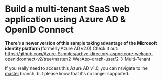 # Build a multi-tenant SaaS web application using Azure AD & OpenID Connect

**There's a newer version of this sample taking advantage of the Microsoft identity platform** (formerly Azure AD v2.0)
Check it out: https://github.com/Azure-Samples/active-directory-aspnetcore-webapp-openidconnect-v2/tree/master/2-WebApp-graph-user/2-3-Multi-Tenant 

If you really need to access this Azure AD v1.0, you can navigate to the [master](https://github.com/Azure-Samples/active-directory-dotnet-webapp-multitenant-openidconnect/tree/master) branch, but please know that it's no longer supported.
